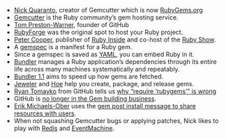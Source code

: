 * [Nick Quaranto](https://twitter.com/#!/qrush), creator of Gemcutter which is now [RubyGems.org](http://rubygems.org)
* [Gemcutter](https://github.com/rubygems/gemcutter) is the Ruby community’s gem hosting service.
* [Tom Preston-Warner](http://github.com/mojombo), founder of GitHub
* [RubyForge](http://rubyforge.org/) was the original spot to host your Ruby project.
* [Peter Cooper](https://twitter.com/#!/peterc), publisher of [Ruby Inside](http://www.rubyinside.com/) and co-host of the [Ruby Show](http://rubyshow.com/).
* A [gemspec](http://docs.rubygems.org/read/chapter/20) is a manifest for a Ruby gem.
* Since a gemspec is saved as [YAML](http://www.yaml.org/), you can embed Ruby in it.
* [Bundler](http://gembundler.com) manages a Ruby application’s dependencies through its entire life across many machines systematically and repeatably.
* [Bundler 1.1](https://github.com/carlhuda/bundler/blob/master/CHANGELOG.md) aims to speed up how gems are fetched.
* [Jeweler](https://github.com/technicalpickles/jeweler) and [Hoe](http://seattlerb.rubyforge.org/hoe/) help you create, package, and release gems.
* [Ryan Tomayko](http://tomayko.com/) from GitHub tells us [why “require ‘rubygems’” is wrong](http://tomayko.com/writings/require-rubygems-antipattern)
* GitHub is [no longer in the Gem building business](http://gems.github.com/).
* [Erik Michaels-Ober](http://twitter.com/sferik) uses the [gem post install message to share resources with users](https://gist.github.com/966440).
* When not squashing Gemcutter bugs or applying patches, Nick likes to play with [Redis](http://thechangelog.com/post/2801342864/episode-0-4-5-redis-with-salvatore-sanfilippo) and [EventMachine](http://thechangelog.com/post/4390517054/episode-0-5-5-goliath-event-machine-and-spdy-with-ilya-g).